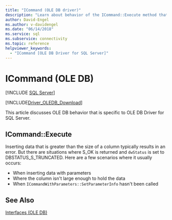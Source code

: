 ```yaml
---
title: "ICommand (OLE DB driver)"
description: "Learn about behavior of the ICommand::Execute method that is specific to OLE DB Driver for SQL Server."
author: David-Engel
ms.author: v-davidengel
ms.date: "06/14/2018"
ms.service: sql
ms.subservice: connectivity
ms.topic: reference
helpviewer_keywords:
  - "ICommand [OLE DB Driver for SQL Server]"
---
```

# ICommand (OLE DB)
[!INCLUDE [SQL Server](../../../includes/applies-to-version/sql-asdb-asdbmi-asa-pdw.md)]

[!INCLUDE[Driver_OLEDB_Download](../../../includes/driver_oledb_download.md)]

  This article discusses OLE DB behavior that is specific to OLE DB Driver for SQL Server.  
  
## ICommand::Execute  
 Inserting data that is greater than the size of a column typically results in an error. But there are situations where S_OK is returned and `dwStatus` is set to DBSTATUS_S_TRUNCATED. Here are a few scenarios where it usually occurs:

- When inserting data with parameters  
- Where the column isn't large enough to hold the data  
- When `ICommandWithParameters::SetParameterInfo` hasn't been called  
  
## See Also  
 [Interfaces &#40;OLE DB&#41;](../../oledb/ole-db-interfaces/oledb-driver-for-sql-server-ole-db-interfaces.md)
  
  
